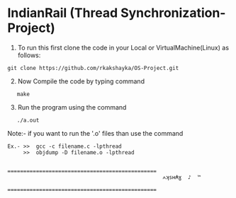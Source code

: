 IndianRail (Thread Synchronization-Project)
======================================
1. To run this first clone the code in your Local or VirtualMachine(Linux) as follows: 
```
git clone https://github.com/rkakshayka/OS-Project.git
```

2. Now Compile the code by typing command
```
   make
```
3. Run the program using the command
```
   ./a.out
```
Note:- if you want to run the '.o' files than use the command
```
Ex.- >>  gcc -c filename.c -lpthread
     >>  objdump -D filename.o -lpthread
```
                                  ===============================================
                                                     ⩜ʞsʜ₳ɣ  ♪  ™ 
                                  ===============================================                    
